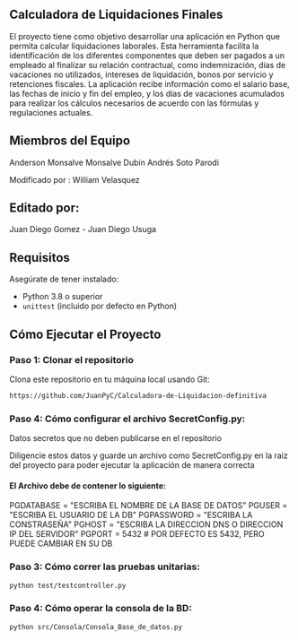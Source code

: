 ## Calculadora de Liquidaciones Finales
El proyecto tiene como objetivo desarrollar una aplicación en Python que permita calcular liquidaciones laborales. Esta herramienta facilita la identificación de los diferentes componentes que deben ser pagados a un empleado al finalizar su relación contractual, como indemnización, días de vacaciones no utilizados, intereses de liquidación, bonos por servicio y retenciones fiscales. La aplicación recibe información como el salario base, las fechas de inicio y fin del empleo, y los días de vacaciones acumulados para realizar los cálculos necesarios de acuerdo con las fórmulas y regulaciones actuales.

## Miembros del Equipo
Anderson Monsalve Monsalve
Dubin Andrés Soto Parodi

Modificado por :
William Velasquez

## Editado por:
Juan Diego Gomez - Juan Diego Usuga

## Requisitos

Asegúrate de tener instalado:

- Python 3.8 o superior
- `unittest` (incluido por defecto en Python)

## Cómo Ejecutar el Proyecto

### Paso 1: Clonar el repositorio

Clona este repositorio en tu máquina local usando Git:
```markdown
https://github.com/JuanPyC/Calculadora-de-Liquidacion-definitiva

```
### Paso 4: Cómo configurar el archivo SecretConfig.py:
Datos secretos que no deben publicarse en el repositorio

Diligencie estos datos y guarde un archivo como SecretConfig.py en la raiz del proyecto
para poder ejecutar la aplicación de manera correcta

#### El Archivo debe de contener lo siguiente:
PGDATABASE = "ESCRIBA EL NOMBRE DE LA BASE DE DATOS"
PGUSER = "ESCRIBA EL USUARIO DE LA DB"
PGPASSWORD = "ESCRIBA LA CONSTRASEÑA"
PGHOST = "ESCRIBA LA DIRECCION DNS O DIRECCION IP DEL SERVIDOR"
PGPORT = 5432 # POR DEFECTO ES 5432, PERO PUEDE CAMBIAR EN SU DB

### Paso 3: Cómo correr las pruebas unitarias:
```markdown
python test/testcontroller.py
```

### Paso 4: Cómo operar la consola de la BD:
```markdown
python src/Consola/Consola_Base_de_datos.py
```